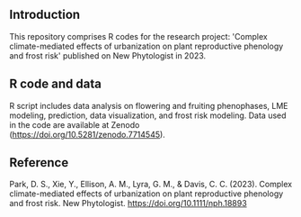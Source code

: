 ## Introduction

This repository comprises R codes for the research project: 'Complex climate-mediated effects of urbanization on plant reproductive phenology and frost risk' published on New Phytologist in 2023.

## R code and data

R script includes data analysis on flowering and fruiting phenophases, LME modeling, prediction, data visualization, and frost risk modeling. Data used in the code are available at Zenodo (https://doi.org/10.5281/zenodo.7714545).

## Reference
Park, D. S., Xie, Y., Ellison, A. M., Lyra, G. M., & Davis, C. C. (2023). Complex climate-mediated effects of urbanization on plant reproductive phenology and frost risk. New Phytologist. https://doi.org/10.1111/nph.18893
